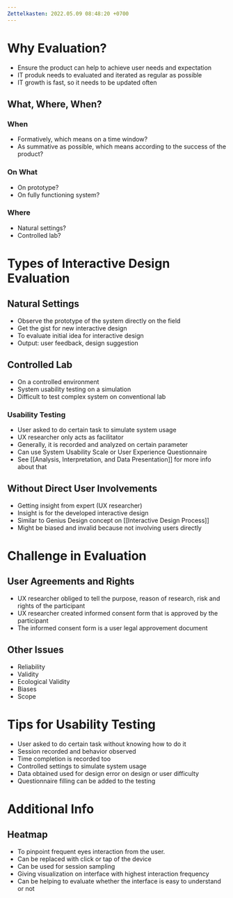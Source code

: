 ```yaml
---
Zettelkasten: 2022.05.09 08:48:20 +0700
---
```

# Why Evaluation?
* Ensure the product can help to achieve user needs and expectation
* IT produk needs to evaluated and iterated as regular as possible
* IT growth is fast, so it needs to be updated often
## What, Where, When?
### When
* Formatively, which means on a time window?
* As summative as possible, which means according to the success of the product?

### On What
* On prototype?
* On fully functioning system?

### Where
* Natural settings?
* Controlled lab?

# Types of Interactive Design Evaluation
## Natural Settings
* Observe the prototype of the system directly on the field
* Get the gist for new interactive design
* To evaluate initial idea for interactive design
* Output: user feedback, design suggestion

## Controlled Lab
* On a controlled environment
* System usability testing on a simulation
* Difficult to test complex system on conventional lab

### Usability Testing
* User asked to do certain task to simulate system usage
* UX researcher only acts as facilitator
* Generally, it is recorded and analyzed on certain parameter
* Can use System Usability Scale or User Experience Questionnaire
* See [[Analysis, Interpretation, and Data Presentation]] for more info about that

## Without Direct User Involvements
* Getting insight from expert (UX researcher)
* Insight is for the developed interactive design
* Similar to Genius Design concept on [[Interactive Design Process]]
* Might be biased and invalid because not involving users directly

# Challenge in Evaluation
## User Agreements and Rights
* UX researcher obliged to tell the purpose, reason of research, risk and rights of the participant
* UX researcher created informed consent form that is approved by the participant
* The informed consent form is a user legal approvement document

## Other Issues
* Reliability
* Validity
* Ecological Validity
* Biases
* Scope

# Tips for Usability Testing
* User asked to do certain task without knowing how to do it
* Session recorded and behavior observed
* Time completion is recorded too
* Controlled settings to simulate system usage
* Data obtained used for design error on design or user difficulty
* Questionnaire filling can be added to the testing

# Additional Info
## Heatmap
* To pinpoint frequent eyes interaction from the user.
* Can be replaced with click or tap of the device
* Can be used for session sampling
* Giving visualization on interface with highest interaction frequency
* Can be helping to evaluate whether the interface is easy to understand or not